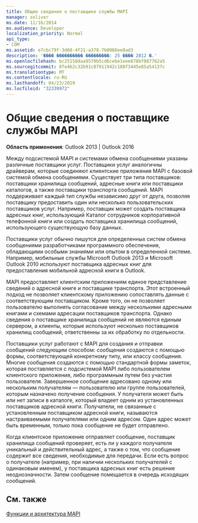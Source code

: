 ```yaml
---
title: Общие сведения о поставщике службы MAPI
manager: soliver
ms.date: 11/16/2014
ms.audience: Developer
localization_priority: Normal
api_type:
- COM
ms.assetid: e7cbc79f-3d60-4f21-a378-7b0088ee8ad3
description: '���� ���������� ���������: 25 ���� 2012 �.'
ms.openlocfilehash: bc25158daa9579b5cd6cebe1eee878bf087762a5
ms.sourcegitcommit: 8fe462c32b91c87911942c188f3445e85a54137c
ms.translationtype: MT
ms.contentlocale: ru-RU
ms.lasthandoff: 04/23/2019
ms.locfileid: "32339972"
---
```

# <a name="mapi-service-provider-overview"></a>Общие сведения о поставщике службы MAPI

  
  
**Область применения**: Outlook 2013 | Outlook 2016 
  
Между подсистемой MAPI и системами обмена сообщениями указаны различные поставщики услуг. Поставщики услуг аналогичны драйверам, которые соединяют клиентские приложения MAPI с базовой системой обмена сообщениями. Существует три типа поставщиков: поставщики хранилища сообщений, адресные книги или поставщики каталогов, а также поставщики транспорта сообщений. MAPI поддерживает каждый тип службы независимо друг от друга, позволяя поставщику предоставить один или несколько пользовательских поставщиков услуг. Например, поставщик может создать поставщика адресных книг, использующий Каталог сотрудников корпоративной телефонной книги или создать поставщика хранилища сообщений, использующего существующую базу данных.
  
Поставщики услуг обычно пишутся для определенных систем обмена сообщениями разработчиками программного обеспечения, обладающими особыми знаниями или опытом в определенной системе. Например, мобильные службы Microsoft Outlook 2013 и Microsoft Outlook 2010 используют поставщика адресных книг для предоставления мобильной адресной книги в Outlook. 
  
MAPI предоставляет клиентским приложениям единое представление сведений о адресной книге и поставщике транспорта. Этот встроенный подход не позволяет клиентскому приложению сопоставлять данные с соответствующим поставщиком. Кроме того, он не позволяет пользователю выполнять согласование между несколькими адресными книгами и схемами адресации поставщиков транспорта. Однако сведения о поставщике хранилища сообщений не являются единым сервером, а клиенты, которые используют несколько поставщиков хранилищ сообщений, ответственны за их обработку по отдельности.
  
Поставщики услуг работают с MAPI для создания и отправки сообщений следующим способом: сообщения создаются с помощью формы, соответствующей конкретному типу, или классу сообщения. Многие сообщения создаются с помощью стандартной формы заметок, которая поставляется с подсистемой MAPI либо пользователем клиентского приложения, либо программным путем без участия пользователя. Завершенное сообщение адресовано одному или нескольким получателям — пользователю или группе пользователей, которым назначено получение сообщения. У получателя может быть или нет записи в каталоге, который владеет одним из установленных поставщиков адресной книги. Получатели, не связанные с установленным поставщиком адресной книги, называются настраиваемыми получателями или одним адресом. Один адрес может быть временным, только пока сообщение не будет отправлено. 
  
Когда клиентское приложение отправляет сообщение, поставщик хранилища сообщений проверяет, есть ли у каждого получателя уникальный и действительный адрес, а также о том, что сообщение содержит все сведения, необходимые для передачи. Если есть вопрос о получателе (например, при наличии нескольких получателей с одинаковым именем), у поставщика адресных книг есть решение неоднозначности. Затем сообщение помещается в очередь исходящих сообщений. 
  
## <a name="see-also"></a>См. также



[Функции и архитектура MAPI](mapi-features-and-architecture.md)

